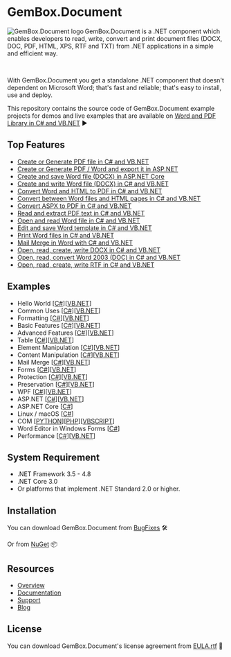 # GemBox.Document

<img src="https://www.gemboxsoftware.com/images/NugetGbd.png" alt="GemBox.Document logo" align="left" />

GemBox.Document is a .NET component which enables developers to read, write, convert and print document files (DOCX, DOC, PDF, HTML, XPS, RTF and TXT) from .NET applications in a simple and efficient way.

<br/>

With GemBox.Document you get a standalone .NET component that doesn't dependent on Microsoft Word; that's fast and reliable; that's easy to install, use and deploy.

This repository contains the source code of GemBox.Document example projects for demos and live examples that are available on [Word and PDF Library in C# and VB.NET](https://www.gemboxsoftware.com/document/examples/c-sharp-vb-net-word-pdf-library/801) ▶

## Top Features

* [Create or Generate PDF file in C# and VB.NET](https://www.gemboxsoftware.com/document/articles/c-sharp-vb-net-create-generate-pdf)
* [Create or Generate PDF / Word and export it in ASP.NET](https://www.gemboxsoftware.com/document/examples/asp-net-create-generate-export-pdf-word/5101)
* [Create and save Word file (DOCX) in ASP.NET Core](https://www.gemboxsoftware.com/document/examples/asp-net-core-create-word-docx/5601)
* [Create and write Word file (DOCX) in C# and VB.NET](https://www.gemboxsoftware.com/document/examples/c-sharp-vb-net-write-word-file/302)
* [Convert Word and HTML to PDF in C# and VB.NET](https://www.gemboxsoftware.com/document/examples/c-sharp-convert-word-to-from-html/105)
* [Convert between Word files and HTML pages in C# and VB.NET](https://www.gemboxsoftware.com/document/examples/c-sharp-convert-word-to-from-html/105)
* [Convert ASPX to PDF in C# and VB.NET](https://www.gemboxsoftware.com/document/articles/convert-aspx-to-pdf)
* [Read and extract PDF text in C# and VB.NET](https://www.gemboxsoftware.com/document/examples/c-sharp-read-pdf/305)
* [Open and read Word file in C# and VB.NET](https://www.gemboxsoftware.com/document/examples/c-sharp-vb-net-read-word-file/301)
* [Edit and save Word template in C# and VB.NET](https://www.gemboxsoftware.com/document/examples/c-sharp-vb-net-edit-save-word-template/303)
* [Print Word files in C# and VB.NET](https://www.gemboxsoftware.com/document/examples/c-sharp-vb-net-print-word/351)
* [Mail Merge in Word with C# and VB.NET](https://www.gemboxsoftware.com/document/examples/c-sharp-vb-net-mail-merge-word/901)
* [Open, read, create, write DOCX in C# and VB.NET](https://www.gemboxsoftware.com/document/articles/c-sharp-vb-net-docx)
* [Open, read, convert Word 2003 (DOC) in C# and VB.NET](https://www.gemboxsoftware.com/document/articles/c-sharp-vb-net-word-2003-doc)
* [Open, read, create, write RTF in C# and VB.NET](https://www.gemboxsoftware.com/document/articles/c-sharp-vb-net-rtf)

## Examples

* Hello World [[C#](https://github.com/gemboxsoftware-dev-team/GemBox.Document.Examples/tree/master/C%23/Hello%20World)][[VB.NET](https://github.com/gemboxsoftware-dev-team/GemBox.Document.Examples/tree/master/VB.NET/Hello%20World)]
* Common Uses [[C#](https://github.com/gemboxsoftware-dev-team/GemBox.Document.Examples/tree/master/C%23/Common%20Uses)][[VB.NET](https://github.com/gemboxsoftware-dev-team/GemBox.Document.Examples/tree/master/VB.NET/Common%20Uses)]
* Formatting [[C#](https://github.com/gemboxsoftware-dev-team/GemBox.Document.Examples/tree/master/C%23/Formatting)][[VB.NET](https://github.com/gemboxsoftware-dev-team/GemBox.Document.Examples/tree/master/VB.NET/Formatting)]
* Basic Features [[C#](https://github.com/gemboxsoftware-dev-team/GemBox.Document.Examples/tree/master/C%23/Basic%20Features)][[VB.NET](https://github.com/gemboxsoftware-dev-team/GemBox.Document.Examples/tree/master/VB.NET/Basic%20Features)]
* Advanced Features [[C#](https://github.com/gemboxsoftware-dev-team/GemBox.Document.Examples/tree/master/C%23/Advanced%20Features)][[VB.NET](https://github.com/gemboxsoftware-dev-team/GemBox.Document.Examples/tree/master/VB.NET/Advanced%20Features)]
* Table [[C#](https://github.com/gemboxsoftware-dev-team/GemBox.Document.Examples/tree/master/C%23/Table)][[VB.NET](https://github.com/gemboxsoftware-dev-team/GemBox.Document.Examples/tree/master/VB.NET/Table)]
* Element Manipulation [[C#](https://github.com/gemboxsoftware-dev-team/GemBox.Document.Examples/tree/master/C%23/Element%20Manipulation)][[VB.NET](https://github.com/gemboxsoftware-dev-team/GemBox.Document.Examples/tree/master/VB.NET/Element%20Manipulation)]
* Content Manipulation [[C#](https://github.com/gemboxsoftware-dev-team/GemBox.Document.Examples/tree/master/C%23/Content%20Manipulation)][[VB.NET](https://github.com/gemboxsoftware-dev-team/GemBox.Document.Examples/tree/master/VB.NET/Content%20Manipulation)]
* Mail Merge [[C#](https://github.com/gemboxsoftware-dev-team/GemBox.Document.Examples/tree/master/C%23/Mail%20Merge)][[VB.NET](https://github.com/gemboxsoftware-dev-team/GemBox.Document.Examples/tree/master/VB.NET/Mail%20Merge)]
* Forms [[C#](https://github.com/gemboxsoftware-dev-team/GemBox.Document.Examples/tree/master/C%23/Forms)][[VB.NET](https://github.com/gemboxsoftware-dev-team/GemBox.Document.Examples/tree/master/VB.NET/Forms)]
* Protection [[C#](https://github.com/gemboxsoftware-dev-team/GemBox.Document.Examples/tree/master/C%23/Protection)][[VB.NET](https://github.com/gemboxsoftware-dev-team/GemBox.Document.Examples/tree/master/VB.NET/Protection)]
* Preservation [[C#](https://github.com/gemboxsoftware-dev-team/GemBox.Document.Examples/tree/master/C%23/Preservation)][[VB.NET](https://github.com/gemboxsoftware-dev-team/GemBox.Document.Examples/tree/master/VB.NET/Preservation)]
* WPF [[C#](https://github.com/gemboxsoftware-dev-team/GemBox.Document.Examples/tree/master/C%23/WPF)][[VB.NET](https://github.com/gemboxsoftware-dev-team/GemBox.Document.Examples/tree/master/VB.NET/WPF)]
* ASP.NET [[C#](https://github.com/gemboxsoftware-dev-team/GemBox.Document.Examples/tree/master/C%23/ASP.NET)][[VB.NET](https://github.com/gemboxsoftware-dev-team/GemBox.Document.Examples/tree/master/VB.NET/ASP.NET)]
* ASP.NET Core [[C#](https://github.com/gemboxsoftware-dev-team/GemBox.Document.Examples/tree/master/C%23/ASP.NET%20Core)]
* Linux / macOS [[C#](https://github.com/gemboxsoftware-dev-team/GemBox.Document.Examples/tree/master/C%23/Linux_macOS)]
* COM [[PYTHON](https://github.com/gemboxsoftware-dev-team/GemBox.Document.Examples/tree/master/PYTHON,%20PHP,%20VBSCRIPT/COM.py)][[PHP](https://github.com/gemboxsoftware-dev-team/GemBox.Document.Examples/tree/master/PYTHON,%20PHP,%20VBSCRIPT/COM.php)][[VBSCRIPT](https://github.com/gemboxsoftware-dev-team/GemBox.Document.Examples/tree/master/PYTHON,%20PHP,%20VBSCRIPT/COM.vbs)]
* Word Editor in Windows Forms [[C#](https://github.com/gemboxsoftware-dev-team/GemBox.Document.Examples/tree/master/C%23/Word%20Editor%20in%20Windows%20Forms)]
* Performance [[C#](https://github.com/gemboxsoftware-dev-team/GemBox.Document.Examples/tree/master/C%23/Performance)][[VB.NET](https://github.com/gemboxsoftware-dev-team/GemBox.Document.Examples/tree/master/VB.NET/Performance)]

## System Requirement

* .NET Framework 3.5 - 4.8
* .NET Core 3.0
* Or platforms that implement .NET Standard 2.0 or higher.

## Installation

You can download GemBox.Document from [BugFixes](https://www.gemboxsoftware.com/document/downloads/BugFixes.htm) 🛠️

Or from [NuGet](https://www.nuget.org/packages/GemBox.Document/) 📦

## Resources

* [Overview](https://www.gemboxsoftware.com/document)
* [Documentation](https://www.gemboxsoftware.com/document/help/html/Introduction.htm)
* [Support](https://www.gemboxsoftware.com/document/support)
* [Blog](https://www.gemboxsoftware.com/gembox-document)

## License

You can download GemBox.Document's license agreement from [EULA.rtf](https://www.gemboxsoftware.com/document/EULA.rtf) 📝
